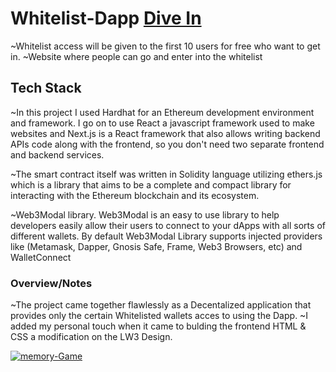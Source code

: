 # Whitelist-Dapp <a href="https://whitelist-dapp-nftz4dayz.vercel.app/" target="_blank">Dive In</a>

~Whitelist access will be given to the first 10 users for free who want to get in.
~Website where people can go and enter into the whitelist
 
 ## Tech Stack
 
  ~In this project I used Hardhat for an Ethereum development environment and framework.  I go on to use React a javascript framework used to make websites and Next.js is a React framework that also allows writing backend APIs code along with the frontend, so you don't need two separate frontend and backend services.
   
 ~The smart contract itself was written in Solidity language utilizing ethers.js which is a library that aims to be a complete and compact library for interacting with the Ethereum blockchain and its ecosystem.
  
 ~Web3Modal library. Web3Modal is an easy to use library to help developers easily allow their users to connect to your dApps with all sorts of different wallets. By     default Web3Modal Library supports injected providers like (Metamask, Dapper, Gnosis 
 Safe, Frame, Web3 Browsers, etc) and WalletConnect
  
 ### Overview/Notes
  
 ~The project came together flawlessly as a Decentalized application that provides only the certain Whitelisted wallets acces to using the Dapp. 
 ~I added my personal touch when it came to bulding the frontend HTML & CSS a modification on the LW3 Design.
 


<a href='https://whitelist-dapp-nftz4dayz.vercel.app/' target='_blank'><img src='https://i.postimg.cc/ThMGXgh6/whitelist-Dapp.jpg' border='0' alt='memory-Game'/></a>
